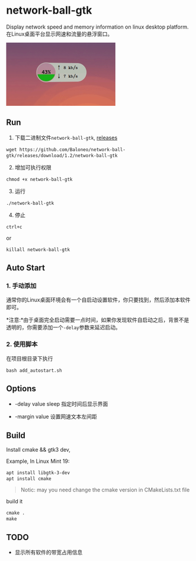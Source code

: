 # network-ball-gtk

Display network speed and memory information on linux desktop platform.
在Linux桌面平台显示网速和流量的悬浮窗口。

![net-ball-gtk](https://raw.githubusercontent.com/Baloneo/network-ball-gtk/master/net-ball-gtk5.gif)

## Run
1. 下载二进制文件`network-ball-gtk`, [releases](https://github.com/Baloneo/network-ball-gtk/releases)
```
wget https://github.com/Baloneo/network-ball-gtk/releases/download/1.2/network-ball-gtk
```
2. 增加可执行权限
```
chmod +x network-ball-gtk
```
3. 运行
```
./network-ball-gtk
```
4. 停止
```
ctrl+c
```
or
```
killall network-ball-gtk
```

## Auto Start
### 1. 手动添加
通常你的Linux桌面环境会有一个自启动设置软件，你只要找到，然后添加本软件即可。

*注意:*由于桌面完全启动需要一点时间，如果你发现软件自启动之后，背景不是透明的，你需要添加一个`-delay`参数来延迟启动。

### 2. 使用脚本
在项目根目录下执行
```
bash add_autostart.sh
```

## Options
* -delay value
sleep 指定时间后显示界面

* -margin value
设置网速文本左间距

## Build
Install cmake && gtk3 dev, 

Example, In Linux Mint 19:
```
apt install libgtk-3-dev
apt install cmake
```
> Notic: may you need change the cmake version in CMakeLists.txt file

build it
```
cmake .
make
```

## TODO
* 显示所有软件的带宽占用信息






